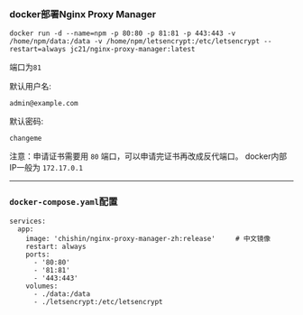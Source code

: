 ###  docker部署Nginx Proxy Manager


```
docker run -d --name=npm -p 80:80 -p 81:81 -p 443:443 -v /home/npm/data:/data -v /home/npm/letsencrypt:/etc/letsencrypt --restart=always jc21/nginx-proxy-manager:latest
```

端口为`81`


默认用户名: 
```
admin@example.com
```

默认密码: 
```
changeme
```

注意：申请证书需要用 `80` 端口，可以申请完证书再改成反代端口。  docker内部IP一般为 `172.17.0.1` 



---

### `docker-compose.yaml`配置

```
services:
  app:
    image: 'chishin/nginx-proxy-manager-zh:release'     # 中文镜像
    restart: always
    ports:
      - '80:80'
      - '81:81'
      - '443:443'
    volumes:
      - ./data:/data
      - ./letsencrypt:/etc/letsencrypt
```

